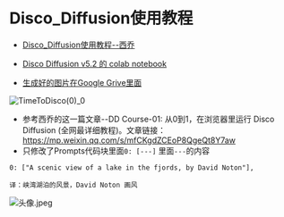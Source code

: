 # Disco_Diffusion使用教程

- [Disco_Diffusion使用教程--西乔](https://mp.weixin.qq.com/s/mfCKgdZCEoP8QgeQt8Y7aw)

- [Disco Diffusion v5.2 的 colab notebook](https://colab.research.google.com/github/alembics/disco-diffusion/blob/main/Disco_Diffusion.ipynb)

- [生成好的图片在Google Grive里面](https://drive.google.com/drive/my-drive)

![TimeToDisco(0)_0](https://tva1.sinaimg.cn/large/e6c9d24egy1h33i8c617dj20zk0lc443.jpg)

- 参考西乔的这一篇文章--DD Course-01: 从0到1，在浏览器里运行 Disco Diffusion (全网最详细教程)。文章链接：https://mp.weixin.qq.com/s/mfCKgdZCEoP8QgeQt8Y7aw
- 只修改了Prompts代码块里面`0: [---]` 里面`---`的内容 

```text
0: ["A scenic view of a lake in the fjords, by David Noton"],

译：峡湾湖泊的风景，David Noton 画风
```

![头像.jpeg](https://s2.loli.net/2022/08/02/Gq7rQTuhWFPUANm.jpg)



